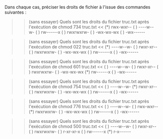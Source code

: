 Dans chaque cas, préciser les droits de fichier à l'issue des commandes suivantes :

>> (sans essayer) Quels sont les droits du fichier truc.txt après l'exécution de  chmod 734 truc.txt <<
(*) rwx-wxr--
( ) ----w--w-
( ) rw------x
( ) rwxrwxrw-
( ) -wx-wx-wx
( ) -wx------  

>> (sans essayer) Quels sont les droits du fichier truc.txt après l'exécution de  chmod 022 truc.txt <<
(*) ----w--w-
( ) rwxr-xr--
( ) rwxrwxrw-
( ) -wx-wx-wx
( ) rw------x
( ) -wx------  

>> (sans essayer) Quels sont les droits du fichier truc.txt après l'exécution de  chmod 601 truc.txt <<
( ) ----w--w-
( ) rwxr-xr--
( ) rwxrwxrw-
( ) -wx-wx-wx
(*) rw------x
( ) -wx------  


>> (sans essayer) Quels sont les droits du fichier truc.txt après l'exécution de  chmod 754 truc.txt <<
( ) ----w--w-
(*) rwxr-xr--
( ) rwxrwxrw-
( ) -wx-wx-wx
( ) rw------x
( ) -wx------  

>> (sans essayer) Quels sont les droits du fichier truc.txt après l'exécution de  chmod 776 truc.txt <<
( ) ----w--w-
( ) rwx-wxr--
(*) rwxrwxrw-
( ) -wx-wx-wx
( ) rw------x
( ) -wx------  


>> (sans essayer) Quels sont les droits du fichier truc.txt après l'exécution de  chmod 500 truc.txt <<
( ) ----w--w-
( ) rwxr-xr--
( ) rwxrwxrw-
( ) r-xr-xr-x
( ) rw------x
(*) r-x------  
